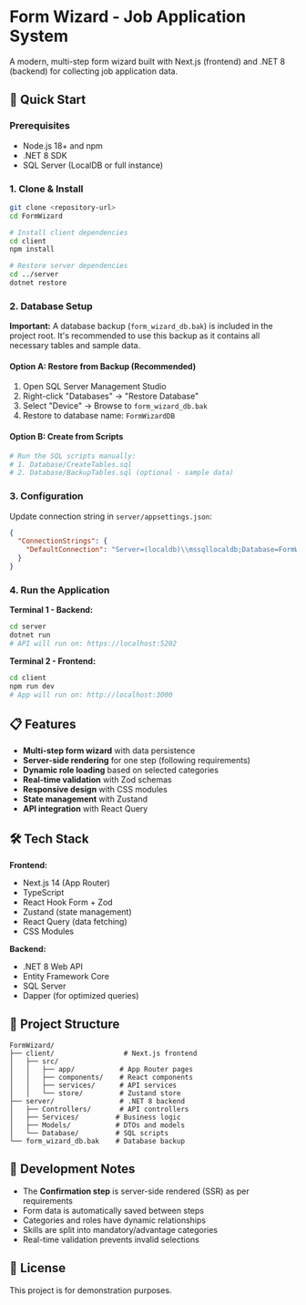 # Form Wizard - Job Application System

A modern, multi-step form wizard built with Next.js (frontend) and .NET 8 (backend) for collecting job application data.

## 🚀 Quick Start

### Prerequisites

- Node.js 18+ and npm
- .NET 8 SDK
- SQL Server (LocalDB or full instance)

### 1. Clone & Install

```bash
git clone <repository-url>
cd FormWizard

# Install client dependencies
cd client
npm install

# Restore server dependencies
cd ../server
dotnet restore
```

### 2. Database Setup

**Important:** A database backup (`form_wizard_db.bak`) is included in the project root. It's recommended to use this backup as it contains all necessary tables and sample data.

#### Option A: Restore from Backup (Recommended)

1. Open SQL Server Management Studio
2. Right-click "Databases" → "Restore Database"
3. Select "Device" → Browse to `form_wizard_db.bak`
4. Restore to database name: `FormWizardDB`

#### Option B: Create from Scripts

```bash
# Run the SQL scripts manually:
# 1. Database/CreateTables.sql
# 2. Database/BackupTables.sql (optional - sample data)
```

### 3. Configuration

Update connection string in `server/appsettings.json`:

```json
{
  "ConnectionStrings": {
    "DefaultConnection": "Server=(localdb)\\mssqllocaldb;Database=FormWizardDB;Trusted_Connection=true;"
  }
}
```

### 4. Run the Application

**Terminal 1 - Backend:**

```bash
cd server
dotnet run
# API will run on: https://localhost:5202
```

**Terminal 2 - Frontend:**

```bash
cd client
npm run dev
# App will run on: http://localhost:3000
```

## 📋 Features

- **Multi-step form wizard** with data persistence
- **Server-side rendering** for one step (following requirements)
- **Dynamic role loading** based on selected categories
- **Real-time validation** with Zod schemas
- **Responsive design** with CSS modules
- **State management** with Zustand
- **API integration** with React Query

## 🛠 Tech Stack

**Frontend:**

- Next.js 14 (App Router)
- TypeScript
- React Hook Form + Zod
- Zustand (state management)
- React Query (data fetching)
- CSS Modules

**Backend:**

- .NET 8 Web API
- Entity Framework Core
- SQL Server
- Dapper (for optimized queries)

## 📁 Project Structure

```
FormWizard/
├── client/                 # Next.js frontend
│   ├── src/
│   │   ├── app/           # App Router pages
│   │   ├── components/    # React components
│   │   ├── services/      # API services
│   │   └── store/         # Zustand store
├── server/                # .NET 8 backend
│   ├── Controllers/       # API controllers
│   ├── Services/         # Business logic
│   ├── Models/           # DTOs and models
│   └── Database/         # SQL scripts
└── form_wizard_db.bak    # Database backup
```

## 🔧 Development Notes

- The **Confirmation step** is server-side rendered (SSR) as per requirements
- Form data is automatically saved between steps
- Categories and roles have dynamic relationships
- Skills are split into mandatory/advantage categories
- Real-time validation prevents invalid selections

## 📝 License

This project is for demonstration purposes.
